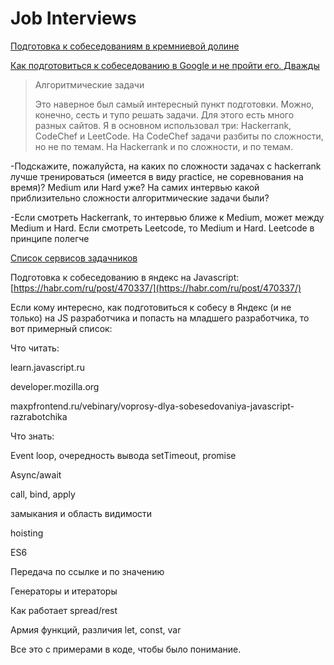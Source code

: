 # Job Interviews

[Подготовка к собеседованиям в кремниевой долине](https://habrahabr.ru/company/edison/blog/344018/)

[Как подготовиться к собеседованию в Google и не пройти его. Дважды](https://habr.com/ru/post/419945/)

> Алгоритмические задачи
>
> Это наверное был самый интересный пункт подготовки. Можно, конечно, сесть и тупо решать задачи. Для этого есть много разных сайтов. Я в основном использовал три: Hackerrank, CodeChef и LeetCode. На CodeChef задачи разбиты по сложности, но не по темам. На Hackerrank и по сложности, и по темам.

-Подскажите, пожалуйста, на каких по сложности задачах с hackerrank лучше тренироваться \(имеется в виду practice, не соревнования на время\)? Medium или Hard уже? На самих интервью какой приблизительно сложности алгоритмические задачи были?

-Если смотреть Hackerrank, то интервью ближе к Medium, может между Medium и Hard. Если смотреть Leetcode, то Medium и Hard. Leetcode в принципе полегче

[Список сервисов задачников](https://habr.com/ru/company/hexlet/blog/434786/)

Подготовка к собеседованию в яндекс на Javascript: [https://habr.com/ru/post/470337/](https://habr.com/ru/post/470337/)

Если кому интересно, как подготовиться к собесу в Яндекс \(и не только\) на JS разработчика и попасть на младшего разработчика, то вот примерный список:



Что читать:

learn.javascript.ru

developer.mozilla.org

maxpfrontend.ru/vebinary/voprosy-dlya-sobesedovaniya-javascript-razrabotchika



Что знать:

Event loop, очередность вывода setTimeout, promise

Async/await

call, bind, apply

замыкания и область видимости

hoisting

ES6

Передача по ссылке и по значению

Генераторы и итераторы

Как работает spread/rest

Армия функций, различия let, const, var



Все это с примерами в коде, чтобы было понимание.

